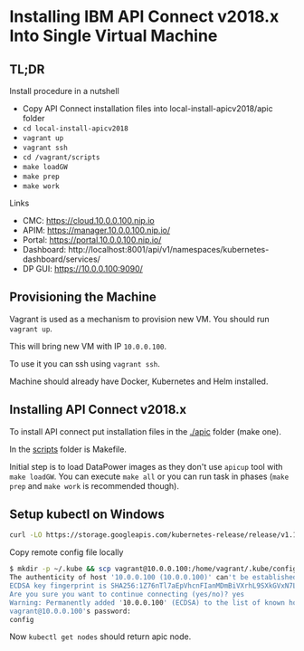 # Installing IBM API Connect v2018.x Into Single Virtual Machine

## TL;DR 

Install procedure in a nutshell

 - Copy API Connect installation files into local-install-apicv2018/apic folder
 - `cd local-install-apicv2018`
 - `vagrant up`
 - `vagrant ssh`
 - `cd /vagrant/scripts`
 - `make loadGW`
 - `make prep`
 - `make work`

Links

 - CMC: https://cloud.10.0.0.100.nip.io
 - APIM: https://manager.10.0.0.100.nip.io/
 - Portal: https://portal.10.0.0.100.nip.io/
 - Dashboard: http://localhost:8001/api/v1/namespaces/kubernetes-dashboard/services/
 - DP GUI: https://10.0.0.100:9090/

## Provisioning the Machine

Vagrant is used as a mechanism to provision new VM.
You should run `vagrant up`.

This will bring new VM with IP `10.0.0.100`.

To use it you can ssh using `vagrant ssh`.

Machine should already have Docker, Kubernetes and Helm installed.

## Installing API Connect v2018.x

To install API connect put installation files in the [./apic](./apic) folder (make one).

In the [scripts](./scripts) folder is Makefile.

Initial step is to load DataPower images as they don't use `apicup` tool with `make loadGW`. 
You can execute `make all` or you can run task in phases (`make prep` and `make work` is recommended though).

## Setup kubectl on Windows

```bash
curl -LO https://storage.googleapis.com/kubernetes-release/release/v1.15.9/bin/windows/amd64/kubectl.exe
```

Copy remote config file locally

```bash
$ mkdir -p ~/.kube && scp vagrant@10.0.0.100:/home/vagrant/.kube/config ~/.kube/config
The authenticity of host '10.0.0.100 (10.0.0.100)' can't be established.
ECDSA key fingerprint is SHA256:1Z76nTl7aEpVhcnFIanMDmBiVXrhL9SXkGVxN7LcLD0.
Are you sure you want to continue connecting (yes/no)? yes
Warning: Permanently added '10.0.0.100' (ECDSA) to the list of known hosts.
vagrant@10.0.0.100's password:
config                                                                                100% 5449   856.5KB/s   00:00
```

Now `kubectl get nodes` should return apic node. 